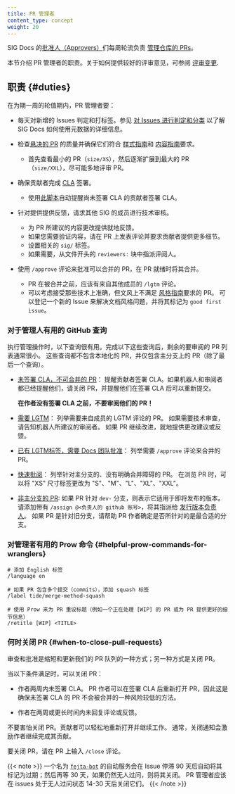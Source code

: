 ```yaml
---
title: PR 管理者
content_type: concept
weight: 20
---
```

<!--
title: PR wranglers
content_type: concept
weight: 20
-->

<!-- overview -->
<!--
SIG Docs [approvers](/docs/contribute/participate/roles-and-responsibilites/#approvers) take week-long shifts [managing pull requests](https://github.com/kubernetes/website/wiki/PR-Wranglers) for the repository.

This section covers the duties of a PR wrangler. For more information on giving good reviews, see [Reviewing changes](/docs/contribute/review/).
-->
SIG Docs 的[批准人（Approvers）](/zh-cn/docs/contribute/participate/roles-and-responsibilites/#approvers)们每周轮流负责
[管理仓库的 PRs](https://github.com/kubernetes/website/wiki/PR-Wranglers)。

本节介绍 PR 管理者的职责。关于如何提供较好的评审意见，可参阅
[评审变更](/zh-cn/docs/contribute/review/).


<!-- body -->
<!--
## Duties

Each day in a week-long shift as PR Wrangler:

- Triage and tag incoming issues daily. See [Triage and categorize issues](/docs/contribute/review/for-approvers/#triage-and-categorize-issues) for guidelines on how SIG Docs uses metadata.
- Review [open pull requests](https://github.com/kubernetes/website/pulls) for quality and adherence to the [Style](/docs/contribute/style/style-guide/) and [Content](/docs/contribute/style/content-guide/) guides.
    - Start with the smallest PRs (`size/XS`) first, and end with the largest (`size/XXL`). Review as many PRs as you can.
- Make sure PR contributors sign the [CLA](https://github.com/kubernetes/community/blob/master/CLA.md).
    - Use [this](https://github.com/zparnold/k8s-docs-pr-botherer) script to remind contributors that haven’t signed the CLA to do so.
- Provide feedback on changes and ask for technical reviews from members of other SIGs.
    - Provide inline suggestions on the PR for the proposed content changes.
    - If you need to verify content, comment on the PR and request more details.
    - Assign relevant `sig/` label(s).
    - If needed, assign reviewers from the `reviewers:` block in the file's front matter.
- Use the `/approve` comment to approve a PR for merging. Merge the PR when ready.
    - PRs should have a `/lgtm` comment from another member before merging.
    - Consider accepting technically accurate content that doesn't meet the [style guidelines](/docs/contribute/style/style-guide/). Open a new issue with the label `good first issue` to address style concerns.
-->
## 职责 {#duties}
在为期一周的轮值期内，PR 管理者要：

- 每天对新增的 Issues 判定和打标签。参见
  [对 Issues 进行判定和分类](/zh-cn/docs/contribute/review/for-approvers/#triage-and-categorize-issues)
  以了解 SIG Docs 如何使用元数据的详细信息。
- 检查[悬决的 PR](https://github.com/kubernetes/website/pulls) 的质量并确保它们符合
  [样式指南](/zh-cn/docs/contribute/style/style-guide/)和
  [内容指南](/zh-cn/docs/contribute/style/content-guide/)要求。

  - 首先查看最小的 PR（`size/XS`），然后逐渐扩展到最大的
    PR（`size/XXL`），尽可能多地评审 PR。
- 确保贡献者完成 [CLA](https://github.com/kubernetes/community/blob/master/CLA.md) 签署。
  - 使用[此脚本](https://github.com/zparnold/k8s-docs-pr-botherer)自动提醒尚未签署
    CLA 的贡献者签署 CLA。
- 针对提供提供反馈，请求其他 SIG 的成员进行技术审核。
  - 为 PR 所建议的内容更改提供就地反馈。
  - 如果您需要验证内容，请在 PR 上发表评论并要求贡献者提供更多细节。
  - 设置相关的 `sig/` 标签。
  - 如果需要，从文件开头的 `reviewers:` 块中指派评阅人。
- 使用 `/approve` 评论来批准可以合并的 PR，在 PR 就绪时将其合并。
  - PR 在被合并之前，应该有来自其他成员的 `/lgtm` 评论。
  - 可以考虑接受那些技术上准确，但文风上不满足
    [风格指南](/zh-cn/docs/contribute/style/style-guide/)要求的 PR。
    可以登记一个新的 Issue 来解决文档风格问题，并将其标记为 `good first issue`。

<!--
### Helpful GitHub queries for wranglers

The following queries are helpful when wrangling.
After working through these queries, the remaining list of PRs to review is usually small.
These queries exclude localization PRs. All queries are against the main branch except the last one.
-->
### 对于管理人有用的 GitHub 查询

执行管理操作时，以下查询很有用。完成以下这些查询后，剩余的要审阅的 PR 列表通常很小。
这些查询都不包含本地化的 PR，并仅包含主分支上的 PR（除了最后一个查询）。

<!--
- [No CLA, not eligible to merge](https://github.com/kubernetes/website/pulls?q=is%3Aopen+is%3Apr+label%3A%22cncf-cla%3A+no%22+-label%3A%22do-not-merge%2Fwork-in-progress%22+-label%3A%22do-not-merge%2Fhold%22+label%3Alanguage%2Fen):
  Remind the contributor to sign the CLA. If both the bot and a human have reminded them, close
  the PR and remind them that they can open it after signing the CLA.
  **Do not review PRs whose authors have not signed the CLA!**
- [Needs LGTM](https://github.com/kubernetes/website/pulls?q=is%3Aopen+is%3Apr+-label%3A%22cncf-cla%3A+no%22+-label%3Ado-not-merge%2Fwork-in-progress+-label%3Ado-not-merge%2Fhold+label%3Alanguage%2Fen+-label%3Algtm):
  Lists PRs that need an LGTM from a member. If the PR needs technical review, loop in one of the reviewers suggested by the bot. If the content needs work, add suggestions and feedback in-line.
- [Has LGTM, needs docs approval](https://github.com/kubernetes/website/pulls?q=is%3Aopen+is%3Apr+-label%3Ado-not-merge%2Fwork-in-progress+-label%3Ado-not-merge%2Fhold+label%3Alanguage%2Fen+label%3Algtm+):
  Lists PRs that need an `/approve` comment to merge.
- [Quick Wins](https://github.com/kubernetes/website/pulls?utf8=%E2%9C%93&q=is%3Apr+is%3Aopen+base%3Amain+-label%3A%22do-not-merge%2Fwork-in-progress%22+-label%3A%22do-not-merge%2Fhold%22+label%3A%22cncf-cla%3A+yes%22+label%3A%22size%2FXS%22+label%3A%22language%2Fen%22): Lists PRs against the main branch with no clear blockers. (change "XS" in the size label as you work through the PRs [XS, S, M, L, XL, XXL]).
- [Not against the primary branch](https://github.com/kubernetes/website/pulls?q=is%3Aopen+is%3Apr+label%3Alanguage%2Fen+-base%3Amain): If the PR is against a `dev-` branch, it's for an upcoming release. Assign the [docs release manager](https://github.com/kubernetes/sig-release/tree/master/release-team#kubernetes-release-team-roles) using: `/assign @<manager's_github-username>`. If the PR is against an old branch, help the author figure out whether it's targeted against the best branch.
-->
- [未签署 CLA，不可合并的 PR](https://github.com/kubernetes/website/pulls?q=is%3Aopen+is%3Apr+label%3A%22cncf-cla%3A+no%22+-label%3A%22do-not-merge%2Fwork-in-progress%22+-label%3A%22do-not-merge%2Fhold%22+label%3Alanguage%2Fen)：
  提醒贡献者签署 CLA。如果机器人和审阅者都已经提醒他们，请关闭 PR，并提醒他们在签署 CLA 后可以重新提交。

  **在作者没有签署 CLA 之前，不要审阅他们的 PR！**

- [需要 LGTM](https://github.com/kubernetes/website/pulls?q=is%3Aopen+is%3Apr+-label%3A%22cncf-cla%3A+no%22+-label%3Ado-not-merge%2Fwork-in-progress+-label%3Ado-not-merge%2Fhold+label%3Alanguage%2Fen+-label%3Algtm)：
  列举需要来自成员的 LGTM 评论的 PR。
  如果需要技术审查，请告知机器人所建议的审阅者。
  如果 PR 继续改进，就地提供更改建议或反馈。

- [已有 LGTM标签，需要 Docs 团队批准](https://github.com/kubernetes/website/pulls?q=is%3Aopen+is%3Apr+-label%3Ado-not-merge%2Fwork-in-progress+-label%3Ado-not-merge%2Fhold+label%3Alanguage%2Fen+label%3Algtm+)：
  列举需要 `/approve` 评论来合并的 PR。

- [快速批阅](https://github.com/kubernetes/website/pulls?utf8=%E2%9C%93&q=is%3Apr+is%3Aopen+base%3Amain+-label%3A%22do-not-merge%2Fwork-in-progress%22+-label%3A%22do-not-merge%2Fhold%22+label%3A%22cncf-cla%3A+yes%22+label%3A%22size%2FXS%22+label%3A%22language%2Fen%22)：
  列举针对主分支的、没有明确合并障碍的 PR。
  在浏览 PR 时，可以将 "XS" 尺寸标签更改为 "S"、"M"、"L"、"XL"、"XXL"。

- [非主分支的 PR](https://github.com/kubernetes/website/pulls?q=is%3Aopen+is%3Apr+label%3Alanguage%2Fen+-base%3Amain): 
  如果 PR 针对 `dev-` 分支，则表示它适用于即将发布的版本。
  请添加带有 `/assign @<负责人的 github 账号>`，将其指派给 
  [发行版本负责人](https://github.com/kubernetes/sig-release/tree/master/release-team#kubernetes-release-team-roles)。
  如果 PR 是针对旧分支，请帮助 PR 作者确定是否所针对的是最合适的分支。

<!--
### Helpful Prow commands for wranglers
-->
### 对管理者有用的 Prow 命令  {#helpful-prow-commands-for-wranglers}

```
# 添加 English 标签
/language en

# 如果 PR 包含多个提交（commits），添加 squash 标签
/label tide/merge-method-squash

# 使用 Prow 来为 PR 重设标题（例如一个正在处理 [WIP] 的 PR 或为 PR 提供更好的细节信息）
/retitle [WIP] <TITLE>
```

<!--
### When to close Pull Requests

Reviews and approvals are one tool to keep our PR queue short and current. Another tool is closure.

Close PRs where:
- The author hasn't signed the CLA for two weeks.

    Authors can reopen the PR after signing the CLA. This is a low-risk way to make sure nothing gets merged without a signed CLA.

- The author has not responded to comments or feedback in 2 or more weeks.

Don't be afraid to close pull requests. Contributors can easily reopen and resume works in progress. Often a closure notice is what spurs an author to resume and finish their contribution.

To close a pull request, leave a `/close` comment on the PR.
-->
### 何时关闭 PR     {#when-to-close-pull-requests}

审查和批准是缩短和更新我们的 PR 队列的一种方式；另一种方式是关闭 PR。

当以下条件满足时，可以关闭 PR：

- 作者两周内未签署 CLA。
  PR 作者可以在签署 CLA 后重新打开 PR，因此这是确保未签署 CLA 的 PR 不会被合并的一种风险较低的方法。

- 作者在两周或更长时间内未回复评论或反馈。

不要害怕关闭 PR。贡献者可以轻松地重新打开并继续工作。
通常，关闭通知会激励作者继续完成其贡献。

要关闭 PR，请在 PR 上输入 `/close` 评论。

<!--
The [`fejta-bot`](https://github.com/fejta-bot) bot marks issues as stale after 90 days of inactivity. After 30 more days it marks issues as rotten and closes them.  PR wranglers should close issues after 14-30 days of inactivity.
-->
{{< note >}}
一个名为 [`fejta-bot`](https://github.com/fejta-bot) 的自动服务会在 Issue 停滞 90
天后自动将其标记为过期；然后再等 30 天，如果仍然无人过问，则将其关闭。
PR 管理者应该在 issues 处于无人过问状态 14-30 天后关闭它们。
{{< /note >}}


